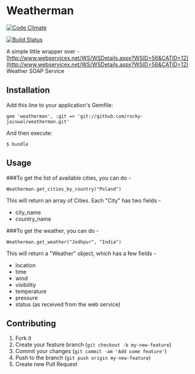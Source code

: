 # Weatherman

[![Code Climate](https://codeclimate.com/repos/520d23bb56b102418105172f/badges/c0a9e6fbf015ae1e587d/gpa.png)](https://codeclimate.com/repos/520d23bb56b102418105172f/feed)

[![Build Status](https://travis-ci.org/rocky-jaiswal/weatherman.png?branch=master)](https://travis-ci.org/rocky-jaiswal/weatherman)

A simple little wrapper over - [http://www.webservicex.net/WS/WSDetails.aspx?WSID=56&CATID=12](http://www.webservicex.net/WS/WSDetails.aspx?WSID=56&CATID=12) Weather SOAP Service

## Installation

Add this line to your application's Gemfile:

    gem 'weatherman', :git => 'git://github.com/rocky-jaiswal/weatherman.git'

And then execute:

    $ bundle

## Usage

###To get the list of available cities, you can do -
    
    Weatherman.get_cities_by_country("Poland")

This will return an array of Cities. Each "City" has two fields -

- city_name 
- country_name


###To get the weather, you can do -

    Weatherman.get_weather("Jodhpur", "India")

This will return a "Weather" object, which has a few fields -

- location
- time
- wind 
- visibility
- temperature 
- pressure 
- status (as received from the web service)

## Contributing

1. Fork it
2. Create your feature branch (`git checkout -b my-new-feature`)
3. Commit your changes (`git commit -am 'Add some feature'`)
4. Push to the branch (`git push origin my-new-feature`)
5. Create new Pull Request
